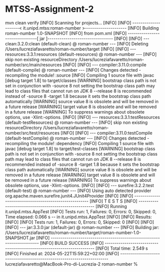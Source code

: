 # MTSS-Assignment-2

mvn clean verify
[INFO] Scanning for projects...
[INFO] 
[INFO] ---------------------< it.unipd.mtss:roman-number >---------------------
[INFO] Building roman-number 1.0-SNAPSHOT
[INFO]   from pom.xml
[INFO] --------------------------------[ jar ]---------------------------------
[INFO] 
[INFO] --- clean:3.2.0:clean (default-clean) @ roman-number ---
[INFO] Deleting /Users/lucreziafavaretto/roman-number/target
[INFO] 
[INFO] --- resources:3.3.1:resources (default-resources) @ roman-number ---
[INFO] skip non existing resourceDirectory /Users/lucreziafavaretto/roman-number/src/main/resources
[INFO] 
[INFO] --- compiler:3.11.0:compile (default-compile) @ roman-number ---
[INFO] Changes detected - recompiling the module! :source
[INFO] Compiling 1 source file with javac [debug target 1.8] to target/classes
[WARNING] bootstrap class path is not set in conjunction with -source 8
  not setting the bootstrap class path may lead to class files that cannot run on JDK 8
    --release 8 is recommended instead of -source 8 -target 1.8 because it sets the bootstrap class path automatically
[WARNING] source value 8 is obsolete and will be removed in a future release
[WARNING] target value 8 is obsolete and will be removed in a future release
[WARNING] To suppress warnings about obsolete options, use -Xlint:-options.
[INFO] 
[INFO] --- resources:3.3.1:testResources (default-testResources) @ roman-number ---
[INFO] skip non existing resourceDirectory /Users/lucreziafavaretto/roman-number/src/test/resources
[INFO] 
[INFO] --- compiler:3.11.0:testCompile (default-testCompile) @ roman-number ---
[INFO] Changes detected - recompiling the module! :dependency
[INFO] Compiling 1 source file with javac [debug target 1.8] to target/test-classes
[WARNING] bootstrap class path is not set in conjunction with -source 8
  not setting the bootstrap class path may lead to class files that cannot run on JDK 8
    --release 8 is recommended instead of -source 8 -target 1.8 because it sets the bootstrap class path automatically
[WARNING] source value 8 is obsolete and will be removed in a future release
[WARNING] target value 8 is obsolete and will be removed in a future release
[WARNING] To suppress warnings about obsolete options, use -Xlint:-options.
[INFO] 
[INFO] --- surefire:3.2.2:test (default-test) @ roman-number ---
[INFO] Using auto detected provider org.apache.maven.surefire.junit4.JUnit4Provider
[INFO] 
[INFO] -------------------------------------------------------
[INFO]  T E S T S
[INFO] -------------------------------------------------------
[INFO] Running it.unipd.mtss.AppTest
[INFO] Tests run: 1, Failures: 0, Errors: 0, Skipped: 0, Time elapsed: 0.066 s -- in it.unipd.mtss.AppTest
[INFO] 
[INFO] Results:
[INFO] 
[INFO] Tests run: 1, Failures: 0, Errors: 0, Skipped: 0
[INFO] 
[INFO] 
[INFO] --- jar:3.3.0:jar (default-jar) @ roman-number ---
[INFO] Building jar: /Users/lucreziafavaretto/roman-number/target/roman-number-1.0-SNAPSHOT.jar
[INFO] ------------------------------------------------------------------------
[INFO] BUILD SUCCESS
[INFO] ------------------------------------------------------------------------
[INFO] Total time:  2.549 s
[INFO] Finished at: 2024-05-22T15:59:22+02:00
[INFO] ------------------------------------------------------------------------
lucreziafavaretto@MacBook-Pro-di-Lucrezia-2 roman-number % 
